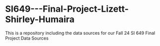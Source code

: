# SI649---Final-Project-Lizett-Shirley-Humaira
This is a repository including the data sources for our Fall 24 SI 649 Final Project Data Sources
